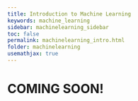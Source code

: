 ```yaml
---
title: Introduction to Machine Learning
keywords: machine_learning
sidebar: machinelearning_sidebar
toc: false
permalink: machinelearning_intro.html
folder: machinelearning
usemathjax: true
---
```


# COMING SOON!
